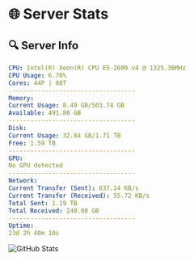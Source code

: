 # 🌐 Server Stats
## 🔍 Server Info
```yaml
CPU: Intel(R) Xeon(R) CPU E5-2699 v4 @ 1325.36MHz
CPU Usage: 6.70%
Cores: 44P | 88T
-----------------------------------
Memory:
Current Usage: 8.49 GB/503.74 GB
Available: 491.80 GB
-----------------------------------
Disk:
Current Usage: 32.84 GB/1.71 TB
Free: 1.59 TB
-----------------------------------
GPU:
No GPU detected
-----------------------------------
Network:
Current Transfer (Sent): 637.14 KB/s
Current Transfer (Received): 55.72 KB/s
Total Sent: 1.19 TB
Total Received: 240.08 GB
-----------------------------------
Uptime:
23d 2h 40m 10s
```
![GitHub Stats](https://img.shields.io/badge/Updated-2025-05-12_19:48:58-blue)